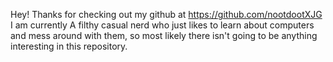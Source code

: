 Hey! Thanks for checking out my github at https://github.com/nootdootXJG
I am currently A filthy casual nerd who just likes to learn about computers and mess around with them, so most likely there isn't going to be anything
interesting in this repository.
